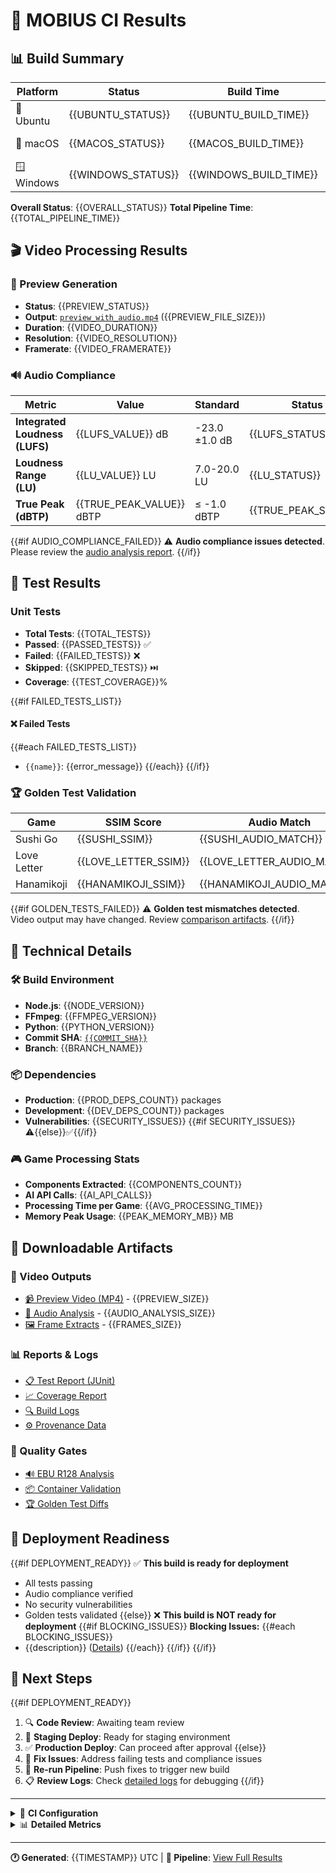 # 🤖 MOBIUS CI Results

## 📊 Build Summary

| Platform | Status | Build Time | Artifacts |
|----------|--------|------------|-----------|
| 🐧 Ubuntu | {{UBUNTU_STATUS}} | {{UBUNTU_BUILD_TIME}} | [📁 Artifacts]({{UBUNTU_ARTIFACTS_URL}}) |
| 🍎 macOS | {{MACOS_STATUS}} | {{MACOS_BUILD_TIME}} | [📁 Artifacts]({{MACOS_ARTIFACTS_URL}}) |
| 🪟 Windows | {{WINDOWS_STATUS}} | {{WINDOWS_BUILD_TIME}} | [📁 Artifacts]({{WINDOWS_ARTIFACTS_URL}}) |

**Overall Status**: {{OVERALL_STATUS}}
**Total Pipeline Time**: {{TOTAL_PIPELINE_TIME}}

## 🎬 Video Processing Results

### 🎥 Preview Generation
- **Status**: {{PREVIEW_STATUS}}
- **Output**: [`preview_with_audio.mp4`]({{PREVIEW_URL}}) ({{PREVIEW_FILE_SIZE}})
- **Duration**: {{VIDEO_DURATION}}
- **Resolution**: {{VIDEO_RESOLUTION}}
- **Framerate**: {{VIDEO_FRAMERATE}}

### 🔊 Audio Compliance
| Metric | Value | Standard | Status |
|--------|-------|----------|--------|
| **Integrated Loudness (LUFS)** | {{LUFS_VALUE}} dB | -23.0 ±1.0 dB | {{LUFS_STATUS}} |
| **Loudness Range (LU)** | {{LU_VALUE}} LU | 7.0-20.0 LU | {{LU_STATUS}} |
| **True Peak (dBTP)** | {{TRUE_PEAK_VALUE}} dBTP | ≤ -1.0 dBTP | {{TRUE_PEAK_STATUS}} |

{{#if AUDIO_COMPLIANCE_FAILED}}
⚠️ **Audio compliance issues detected**. Please review the [audio analysis report]({{AUDIO_REPORT_URL}}).
{{/if}}

## 🧪 Test Results

### Unit Tests
- **Total Tests**: {{TOTAL_TESTS}}
- **Passed**: {{PASSED_TESTS}} ✅
- **Failed**: {{FAILED_TESTS}} ❌
- **Skipped**: {{SKIPPED_TESTS}} ⏭️
- **Coverage**: {{TEST_COVERAGE}}%

{{#if FAILED_TESTS_LIST}}
#### ❌ Failed Tests
{{#each FAILED_TESTS_LIST}}
- `{{name}}`: {{error_message}}
{{/each}}
{{/if}}

### 🏆 Golden Test Validation
| Game | SSIM Score | Audio Match | Status |
|------|------------|-------------|---------|
| Sushi Go | {{SUSHI_SSIM}} | {{SUSHI_AUDIO_MATCH}} | {{SUSHI_STATUS}} |
| Love Letter | {{LOVE_LETTER_SSIM}} | {{LOVE_LETTER_AUDIO_MATCH}} | {{LOVE_LETTER_STATUS}} |
| Hanamikoji | {{HANAMIKOJI_SSIM}} | {{HANAMIKOJI_AUDIO_MATCH}} | {{HANAMIKOJI_STATUS}} |

{{#if GOLDEN_TESTS_FAILED}}
⚠️ **Golden test mismatches detected**. Video output may have changed. Review [comparison artifacts]({{GOLDEN_COMPARISON_URL}}).
{{/if}}

## 🔧 Technical Details

### 🛠️ Build Environment
- **Node.js**: {{NODE_VERSION}}
- **FFmpeg**: {{FFMPEG_VERSION}}
- **Python**: {{PYTHON_VERSION}}
- **Commit SHA**: [`{{COMMIT_SHA}}`]({{COMMIT_URL}})
- **Branch**: {{BRANCH_NAME}}

### 📦 Dependencies
- **Production**: {{PROD_DEPS_COUNT}} packages
- **Development**: {{DEV_DEPS_COUNT}} packages
- **Vulnerabilities**: {{SECURITY_ISSUES}} {{#if SECURITY_ISSUES}}⚠️{{else}}✅{{/if}}

### 🎮 Game Processing Stats
- **Components Extracted**: {{COMPONENTS_COUNT}}
- **AI API Calls**: {{AI_API_CALLS}}
- **Processing Time per Game**: {{AVG_PROCESSING_TIME}}
- **Memory Peak Usage**: {{PEAK_MEMORY_MB}} MB

## 📁 Downloadable Artifacts

### 🎥 Video Outputs
- [📹 Preview Video (MP4)]({{PREVIEW_VIDEO_URL}}) - {{PREVIEW_SIZE}}
- [🎵 Audio Analysis]({{AUDIO_ANALYSIS_URL}}) - {{AUDIO_ANALYSIS_SIZE}}
- [🖼️ Frame Extracts]({{FRAMES_ZIP_URL}}) - {{FRAMES_SIZE}}

### 📊 Reports & Logs
- [📋 Test Report (JUnit)]({{JUNIT_REPORT_URL}})
- [📈 Coverage Report]({{COVERAGE_REPORT_URL}})
- [🔍 Build Logs]({{BUILD_LOGS_URL}})
- [⚙️ Provenance Data]({{PROVENANCE_URL}})

### 🎯 Quality Gates
- [🔊 EBU R128 Analysis]({{EBUR128_REPORT_URL}})
- [📦 Container Validation]({{CONTAINER_REPORT_URL}})
- [🏆 Golden Test Diffs]({{GOLDEN_DIFFS_URL}})

## 🚀 Deployment Readiness

{{#if DEPLOYMENT_READY}}
✅ **This build is ready for deployment**
- All tests passing
- Audio compliance verified
- No security vulnerabilities
- Golden tests validated
{{else}}
❌ **This build is NOT ready for deployment**
{{#if BLOCKING_ISSUES}}
**Blocking Issues:**
{{#each BLOCKING_ISSUES}}
- {{description}} ([Details]({{url}}))
{{/each}}
{{/if}}
{{/if}}

## 📝 Next Steps

{{#if DEPLOYMENT_READY}}
1. 🔍 **Code Review**: Awaiting team review
2. 🚀 **Staging Deploy**: Ready for staging environment
3. ✅ **Production Deploy**: Can proceed after approval
{{else}}
1. 🔧 **Fix Issues**: Address failing tests and compliance issues
2. 🔄 **Re-run Pipeline**: Push fixes to trigger new build
3. 📋 **Review Logs**: Check [detailed logs]({{DETAILED_LOGS_URL}}) for debugging
{{/if}}

---

<details>
<summary>🤖 <strong>CI Configuration</strong></summary>

```yaml
Triggered by: {{TRIGGER_EVENT}}
Workflow: {{WORKFLOW_NAME}}
Run ID: {{RUN_ID}}
Actor: {{GITHUB_ACTOR}}
```

</details>

<details>
<summary>📊 <strong>Detailed Metrics</strong></summary>

```json
{
  "build_metrics": {
    "total_time": "{{TOTAL_PIPELINE_TIME}}",
    "parallel_jobs": {{PARALLEL_JOBS}},
    "cache_hit_rate": "{{CACHE_HIT_RATE}}%"
  },
  "video_metrics": {
    "processing_time": "{{VIDEO_PROCESSING_TIME}}",
    "compression_ratio": "{{COMPRESSION_RATIO}}",
    "quality_score": {{QUALITY_SCORE}}
  },
  "resource_usage": {
    "peak_memory": "{{PEAK_MEMORY_MB}} MB",
    "disk_usage": "{{DISK_USAGE_GB}} GB",
    "cpu_time": "{{CPU_TIME_SECONDS}}s"
  }
}
```

</details>

---

**🕐 Generated**: {{TIMESTAMP}} UTC | **🔗 Pipeline**: [View Full Results]({{PIPELINE_URL}})
